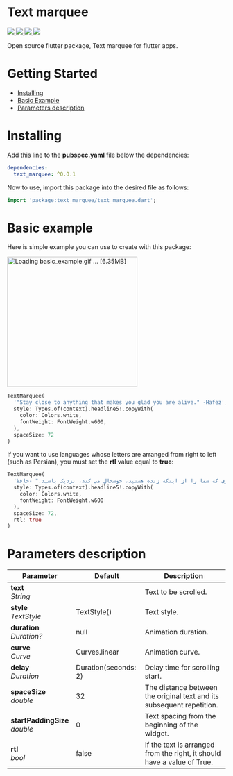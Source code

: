# Text marquee

<p>
  <a href="https://opensource.org/licenses/MIT">
    <img src="https://img.shields.io/github/license/radnive/flutter_textMarquee?logo=github" />
  </a>
  <a href="https://pub.dev/packages/text_marquee/changelog">
    <img src="https://img.shields.io/badge/version-0.0.1-blueviolet" />
  </a>
  <a href="https://docs.flutter.dev/development/tools/sdk/releases">
    <img src="https://img.shields.io/badge/flutter-2.17.5-blue" />
  </a>
  <a href="https://dart.dev/guides/whats-new">
    <img src="https://img.shields.io/badge/dart-2.16.2-blue" />
  </a>
</p>

Open source flutter package, Text marquee for flutter apps.

# Getting Started
- [Installing](#installing)
- [Basic Example](#basic-example)
- [Parameters description](#parameters-description)

# Installing
Add this line to the **pubspec.yaml** file below the dependencies:
```yaml
dependencies:
  text_marquee: ^0.0.1
```

Now to use, import this package into the desired file as follows:
```dart
import 'package:text_marquee/text_marquee.dart';
```

# Basic example
Here is simple example you can use to create with this package:

<img width="300" height="300" alt="Loading basic_example.gif ... [6.35MB]" src="https://raw.githubusercontent.com/radnive/Flutter_TextMarquee/main/example/basic_example.gif">

```dart
TextMarquee(
  '"Stay close to anything that makes you glad you are alive." -Hafez',
  style: Types.of(context).headline5!.copyWith(
    color: Colors.white,
    fontWeight: FontWeight.w600,
  ),
  spaceSize: 72
)
```

If you want to use languages whose letters are arranged from right to left (such as Persian), you must set the **rtl** value equal to **true**:

```dart
TextMarquee(
  'به هر چیزی که شما را از اینکه زنده هستید، خوشحال می کند، نزدیک باشید." -حافظ"',
  style: Types.of(context).headline5!.copyWith(
    color: Colors.white,
    fontWeight: FontWeight.w600
  ),
  spaceSize: 72,
  rtl: true
)
```

# Parameters description
|Parameter|Default|Description|
|---------|-------|-----------|
|**text** <br>*String*||Text to be scrolled.|
|**style** <br>*TextStyle*|TextStyle()|Text style.|
|**duration** <br>*Duration?*|null|Animation duration.|
|**curve** <br>*Curve*|Curves.linear|Animation curve.|
|**delay** <br>*Duration*|Duration(seconds: 2)|Delay time for scrolling start.|
|**spaceSize** <br>*double*|32|The distance between the original text and its subsequent repetition.|
|**startPaddingSize** <br>*double*|0|Text spacing from the beginning of the widget.|
|**rtl** <br>*bool*|false|If the text is arranged from the right, it should have a value of True.|
